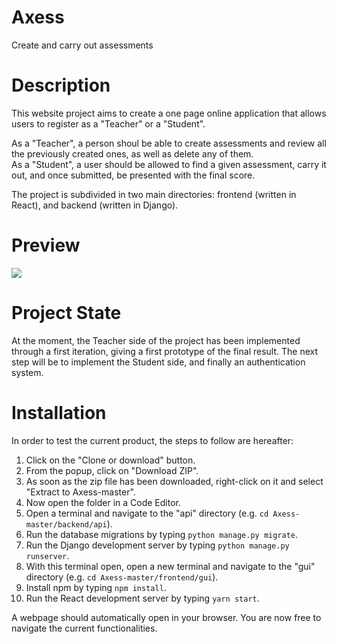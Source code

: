 # Axess
Create and carry out assessments


# Description
This website project aims to create a one page online application that allows users to register as a "Teacher" or a "Student". 

As a "Teacher", a person shoul be able to create assessments and review all the previously created ones, as well as delete any of them. 
<br/>As a "Student", a user should be allowed to find a given assessment, carry it out, and once submitted, be presented with the final score.

The project is subdivided in two main directories: frontend (written in React), and backend (written in Django).


# Preview
![](Axess-Gif.gif)



# Project State
At the moment, the Teacher side of the project has been implemented through a first iteration, giving a first prototype of the final result. The next step will be to implement the Student side, and finally an authentication system.


# Installation
In order to test the current product, the steps to follow are hereafter:

1. Click on the "Clone or download" button.
2. From the popup, click on "Download ZIP".
3. As soon as the zip file has been downloaded, right-click on it and select "Extract to Axess-master\".
4. Now open the folder in a Code Editor.
5. Open a terminal and navigate to the "api" directory (e.g. `cd Axess-master/backend/api`).
6. Run the database migrations by typing `python manage.py migrate`.
7. Run the Django development server by typing `python manage.py runserver`.
8. With this terminal open, open a new terminal and navigate to the "gui" directory (e.g. `cd Axess-master/frontend/gui`).
9. Install npm by typing `npm install`.
10. Run the React development server by typing `yarn start`.

A webpage should automatically open in your browser. You are now free to navigate the current functionalities.
